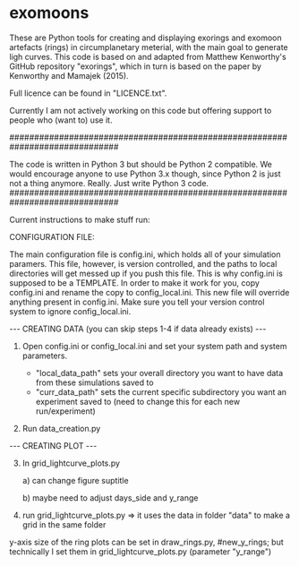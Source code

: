 # exomoons

These are Python tools for creating and displaying exorings and exomoon artefacts (rings) in circumplanetary meterial,
with the main goal to generate ligh curves.
This code is based on and adapted from Matthew Kenworthy's GitHub repository "exorings", which in turn is based on
the paper by Kenworthy and Mamajek (2015).

Full licence can be found in "LICENCE.txt".

Currently I am not actively working on this code but offering support to people who (want to) use it.

##############################################################################

The code is written in Python 3 but should be Python 2 compatible. We would encourage anyone to use Python 3.x though, since Python 2 is just not a thing anymore. Really. Just write Python 3 code.
##############################################################################

Current instructions to make stuff run:


CONFIGURATION FILE:

The main configuration file is config.ini, which holds all of your simulation paramers. This file,
however, is version controlled, and the paths to local directories will get messed up if you push this
file. This is why config.ini is supposed to be a TEMPLATE. In order to make it work for you,
copy config.ini and rename the copy to config_local.ini. This new file will override anything present
in config.ini. Make sure you tell your version control system to ignore config_local.ini.


--- CREATING DATA (you can skip steps 1-4 if data already exists) ---

1) Open config.ini or config_local.ini and set your system path and system parameters.
    - "local_data_path" sets your overall directory you want to have data from these simulations saved to
    - "curr_data_path" sets the current specific subdirectory you want an experiment saved to (need to change this for each new run/experiment)

2) Run data_creation.py

--- CREATING PLOT ---

3) In grid_lightcurve_plots.py

    a) can change figure suptitle
    
    b) maybe need to adjust days_side and y_range

4) run grid_lightcurve_plots.py
    => it uses the data in folder "data" to make a grid in the same folder


y-axis size of the ring plots can be set in draw_rings.py, #new_y_rings; but technically I set them in grid_lightcurve_plots.py (parameter "y_range")
